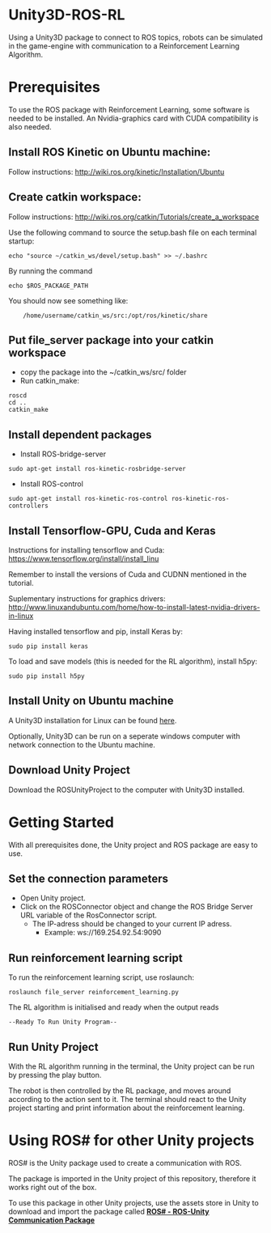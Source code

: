 # Unity3D-ROS-RL
Using a Unity3D package to connect to ROS topics, robots can be simulated in the game-engine with communication to a Reinforcement Learning Algorithm.

# Prerequisites 
To use the ROS package with Reinforcement Learning, some software is needed to be installed. An Nvidia-graphics card with CUDA compatibility is also needed. 

## Install ROS Kinetic on Ubuntu machine:
Follow instructions: http://wiki.ros.org/kinetic/Installation/Ubuntu 

## Create catkin workspace:
Follow instructions: http://wiki.ros.org/catkin/Tutorials/create_a_workspace 

Use the following command to source the setup.bash file on each terminal startup: 
```
echo "source ~/catkin_ws/devel/setup.bash" >> ~/.bashrc
```
By running the command
```
echo $ROS_PACKAGE_PATH
```
You should now see something like:
```
	/home/username/catkin_ws/src:/opt/ros/kinetic/share
```

## Put file_server package into your catkin workspace

* copy the package into the ~/catkin_ws/src/ folder
* Run catkin_make:
```
roscd
cd .. 
catkin_make
```

## Install dependent packages
* Install ROS-bridge-server
```
sudo apt-get install ros-kinetic-rosbridge-server
```
* Install ROS-control
```
sudo apt-get install ros-kinetic-ros-control ros-kinetic-ros-controllers
```

## Install Tensorflow-GPU, Cuda and Keras
Instructions for installing tensorflow and Cuda: 
https://www.tensorflow.org/install/install_linu

Remember to install the versions of Cuda and CUDNN mentioned in the tutorial.

Suplementary instructions for graphics drivers: http://www.linuxandubuntu.com/home/how-to-install-latest-nvidia-drivers-in-linux 

Having installed tensorflow and pip, install Keras by: 
```
sudo pip install keras
```

To load and save models (this is needed for the RL algorithm), install h5py: 
```
sudo pip install h5py
```
## Install Unity on Ubuntu machine
A Unity3D installation for Linux can be found [here](https://forum.unity.com/threads/unity-on-linux-release-notes-and-known-issues.350256/).

Optionally, Unity3D can be run on a seperate windows computer with network connection to the Ubuntu machine.

## Download Unity Project
Download the ROSUnityProject to the computer with Unity3D installed.

# Getting Started

With all prerequisites done, the Unity project and ROS package are easy to use.

## Set the connection parameters
* Open Unity project.
* Click on the ROSConnector object and change the ROS Bridge Server URL variable of the RosConnector script.
  * The IP-adress should be changed to your current IP adress.
    * Example: ws://169.254.92.54:9090 

## Run reinforcement learning script

To run the reinforcement learning script, use roslaunch: 
```
roslaunch file_server reinforcement_learning.py
```

The RL algorithm is initialised and ready when the output reads
```
--Ready To Run Unity Program--
```

## Run Unity Project
With the RL algorithm running in the terminal, the Unity project can be run by pressing the play button.

The robot is then controlled by the RL package, and moves around according to the action sent to it. 
The terminal should react to the Unity project starting and print information about the reinforcement learning. 

# Using ROS# for other Unity projects

ROS# is the Unity package used to create a communication with ROS. 

The package is imported in the Unity project of this repository, therefore it works right out of the box. 

To use this package in other Unity projects, use the assets store in Unity to download and import the package called  [**ROS# - ROS-Unity Communication Package**](https://assetstore.unity.com/packages/tools/physics/ros-ros-unity-communication-package-107085)

